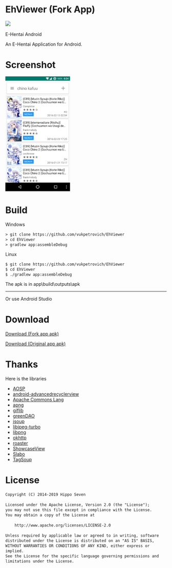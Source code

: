 # EhViewer (Fork App)

<img src="./art/launcher_icon-web.png" width="20%"/>

E-Hentai Android

An E-Hentai Application for Android.

# Screenshot

<img src="./art/screenshot-01.png" width="40%"/>

# Build

Windows

    > git clone https://github.com/vukpetrovich/EhViewer
    > cd EhViewer
    > gradlew app:assembleDebug

Linux

    $ git clone https://github.com/vukpetrovich/EhViewer
    $ cd EhViewer
    $ ./gradlew app:assembleDebug

The apk is in app\build\outputs\apk

----------------

Or use Android Studio

# Download

[Download (Fork app apk)](https://github.com/vukpetrovich/EhViewer/releases)

[Download (Original app apk)](https://github.com/seven332/EhViewer/releases)

# Thanks

Here is the libraries

- [AOSP](http://source.android.com/)
- [android-advancedrecyclerview](https://github.com/h6ah4i/android-advancedrecyclerview)
- [Apache Commons Lang](https://commons.apache.org/proper/commons-lang/)
- [apng](http://apng.sourceforge.net/)
- [giflib](http://giflib.sourceforge.net)
- [greenDAO](https://github.com/greenrobot/greenDAO)
- [jsoup](https://github.com/jhy/jsoup)
- [libjpeg-turbo](http://libjpeg-turbo.virtualgl.org/)
- [libpng](http://www.libpng.org/pub/png/libpng.html)
- [okhttp](https://github.com/square/okhttp)
- [roaster](https://github.com/forge/roaster)
- [ShowcaseView](https://github.com/amlcurran/ShowcaseView)
- [Slabo](https://github.com/TiroTypeworks/Slabo)
- [TagSoup](http://home.ccil.org/~cowan/tagsoup/)

# License

    Copyright (C) 2014-2019 Hippo Seven

    Licensed under the Apache License, Version 2.0 (the "License");
    you may not use this file except in compliance with the License.
    You may obtain a copy of the License at

        http://www.apache.org/licenses/LICENSE-2.0

    Unless required by applicable law or agreed to in writing, software
    distributed under the License is distributed on an "AS IS" BASIS,
    WITHOUT WARRANTIES OR CONDITIONS OF ANY KIND, either express or implied.
    See the License for the specific language governing permissions and
    limitations under the License.
